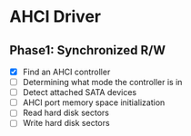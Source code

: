 # AHCI Driver

## Phase1: Synchronized R/W

* [X] Find an AHCI controller
* [ ] Determining what mode the controller is in
* [ ] Detect attached SATA devices
* [ ] AHCI port memory space initialization
* [ ] Read hard disk sectors
* [ ] Write hard disk sectors